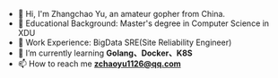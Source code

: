 - 👋 Hi, I'm Zhangchao Yu, an amateur gopher from China.
- 👀 Educational Background: Master's degree in Computer Science in XDU
- 🌟 Work Experience: BigData SRE(Site Reliability Engineer)
- 🌱 I’m currently learning **Golang、Docker、K8S**
- 📫 How to reach me **zchaoyu1126@qq.com**
